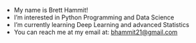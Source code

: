 -  My name is Brett Hammit!
-  I’m interested in Python Programming and Data Science
-  I’m currently learning Deep Learning and advanced Statistics
-  You can reach me at my email at: bhammit21@gmail.com

<!---
BHam21/BHam21 is a ✨ special ✨ repository because its `README.md` (this file) appears on your GitHub profile.
You can click the Preview link to take a look at your changes.
--->

